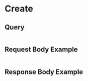 # Create

## Query

```

```


## Request Body Example

```json

```


## Response Body Example

```json

```